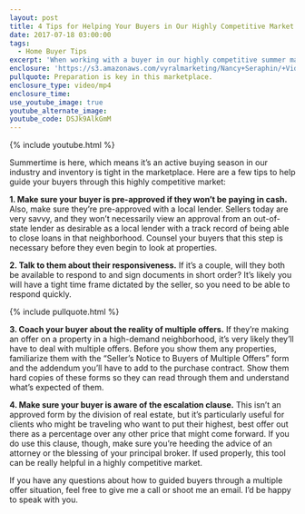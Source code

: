 ```yaml
---
layout: post
title: 4 Tips for Helping Your Buyers in Our Highly Competitive Market
date: 2017-07-18 03:00:00
tags:
  - Home Buyer Tips
excerpt: 'When working with a buyer in our highly competitive summer market, here are four tips you can use to help them win the home they want.'
enclosure: 'https://s3.amazonaws.com/vyralmarketing/Nancy+Seraphin/+Videos/2017/July/Park+City+Real+Estate+Careers-+4+Tips+for+Helping+Your+Buyers+in+Our+Highly+Competitive+Market+(1).mp4'
pullquote: Preparation is key in this marketplace.
enclosure_type: video/mp4
enclosure_time:
use_youtube_image: true
youtube_alternate_image:
youtube_code: DSJk9AlkGmM
---
```



{% include youtube.html %}

Summertime is here, which means it’s an active buying season in our industry and inventory is tight in the marketplace. Here are a few tips to help guide your buyers through this highly competitive market:

**1. Make sure your buyer is pre-approved if they won’t be paying in cash.** Also, make sure they’re pre-approved with a local lender. Sellers today are very savvy, and they won’t necessarily view an approval from an out-of-state lender as desirable as a local lender with a track record of being able to close loans in that neighborhood. Counsel your buyers that this step is necessary before they even begin to look at properties.

**2. Talk to them about their responsiveness.** If it’s a couple, will they both be available to respond to and sign documents in short order? It’s likely you will have a tight time frame dictated by the seller, so you need to be able to respond quickly.

{% include pullquote.html %}

**3. Coach your buyer about the reality of multiple offers.** If they’re making an offer on a property in a high-demand neighborhood, it’s very likely they’ll have to deal with multiple offers. Before you show them any properties, familiarize them with the “Seller’s Notice to Buyers of Multiple Offers” form and the addendum you’ll have to add to the purchase contract. Show them hard copies of these forms so they can read through them and understand what’s expected of them.

**4. Make sure your buyer is aware of the escalation clause.** This isn’t an approved form by the division of real estate, but it’s particularly useful for clients who might be traveling who want to put their highest, best offer out there as a percentage over any other price that might come forward. If you do use this clause, though, make sure you’re heeding the advice of an attorney or the blessing of your principal broker. If used properly, this tool can be really helpful in a highly competitive market.

If you have any questions about how to guided buyers through a multiple offer situation, feel free to give me a call or shoot me an email. I’d be happy to speak with you.